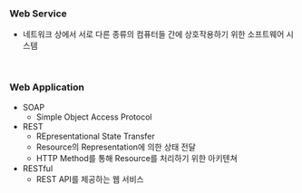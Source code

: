 ### Web Service

- 네트워크 상에서 서로 다른 종류의 컴퓨터들 간에 상호작용하기 위한 소프트웨어 시스템

<br/>

### Web Application

- SOAP
  - Simple Object Access Protocol
- REST
  - REpresentational State Transfer
  - Resource의 Representation에 의한 상태 전달
  - HTTP Method를 통해 Resource를 처리하기 위한 아키텐쳐
- RESTful
  - REST API를 제공하는 웹 서비스